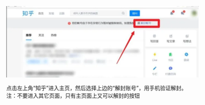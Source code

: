 ![](.01_知乎限制使用_images/知乎限制使用.png)

点击左上角“知乎”进入主页，然后选择上边的“解封账号”，用手机验证解封。    
注：不要进入其它页面，只有主页面上又可以解封的按钮